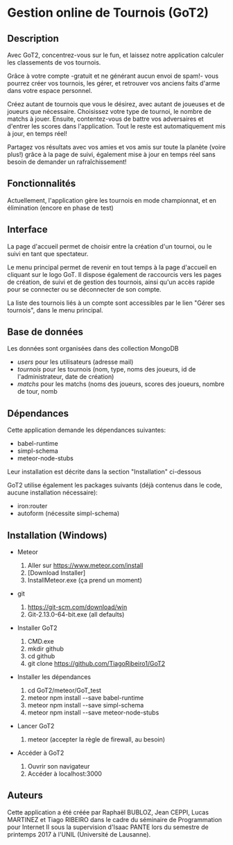 # Gestion online de Tournois (GoT2)

## Description
Avec GoT2, concentrez-vous sur le fun, et laissez notre application calculer les classements de vos tournois.

Grâce à votre compte -gratuit et ne générant aucun envoi de spam!- vous pourrez créer vos tournois, les gérer, et retrouver vos anciens faits d'arme dans votre espace personnel.

Créez autant de tournois que vous le désirez, avec autant de joueuses et de joueurs que nécessaire. Choisissez votre type de tournoi, le nombre de matchs à jouer. Ensuite, contentez-vous de battre vos adversaires et d'entrer les scores dans l'application. Tout le reste est automatiquement mis à jour, en temps réel!

Partagez vos résultats avec vos amies et vos amis sur toute la planète (voire plus!) grâce à la page de suivi, également mise à jour en temps réel sans besoin de demander un rafraîchissement!

## Fonctionnalités
Actuellement, l'application gère les tournois en mode championnat, et en élimination (encore en phase de test)

## Interface
La page d'accueil permet de choisir entre la création d'un tournoi, ou le suivi en tant que spectateur.

Le menu principal permet de revenir en tout temps à la page d'accueil en cliquant sur le logo GoT. Il dispose également de raccourcis vers les pages de création, de suivi et de gestion des tournois, ainsi qu'un accès rapide pour se connecter ou se déconnecter de son compte.

La liste des tournois liés à un compte sont accessibles par le lien "Gérer ses tournois", dans le menu principal.

## Base de données
Les données sont organisées dans des collection MongoDB

- _users_ pour les utilisateurs (adresse mail)
- _tournois_ pour les tournois (nom, type, noms des joueurs, id de l'administrateur, date de création)
- _matchs_ pour les matchs (noms des joueurs, scores des joueurs, nombre de tour, nomb

## Dépendances
Cette application demande les dépendances suivantes:
 - babel-runtime
 - simpl-schema
 - meteor-node-stubs

Leur installation est décrite dans la section "Installation" ci-dessous

GoT2 utilise également les packages suivants (déjà contenus dans le code, aucune installation nécessaire):
 - iron:router
 - autoform (nécessite simpl-schema)

## Installation (Windows)
- Meteor

    1. Aller sur https://www.meteor.com/install
    2. [Download Installer]
    3. InstallMeteor.exe (ça prend un moment)
    
- git

    1. https://git-scm.com/download/win
    2. Git-2.13.0-64-bit.exe (all defaults)

- Installer GoT2
    1. CMD.exe
    2. mkdir github
    3. cd github
    4. git clone https://github.com/TiagoRibeiro1/GoT2

- Installer les dépendances
    1. cd GoT2/meteor/GoT_test
    2. meteor npm install --save babel-runtime
    3. meteor npm install --save simpl-schema
    4. meteor npm install --save meteor-node-stubs

- Lancer GoT2
    1. meteor (accepter la règle de firewall, au besoin)

- Accéder à GoT2
    1. Ouvrir son navigateur
    2. Accéder à localhost:3000

## Auteurs
Cette application a été créée par Raphaël BUBLOZ, Jean CEPPI, Lucas MARTINEZ et Tiago RIBEIRO dans le cadre du séminaire de Programmation pour Internet II sous la supervision d'Isaac PANTE lors du semestre de printemps 2017 à l'UNIL (Université de Lausanne).

